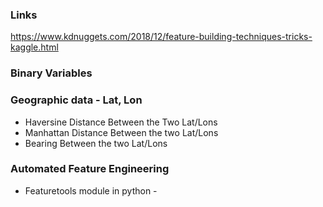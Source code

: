 ### Links
https://www.kdnuggets.com/2018/12/feature-building-techniques-tricks-kaggle.html

### Binary Variables


### Geographic data - Lat, Lon
* Haversine Distance Between the Two Lat/Lons
* Manhattan Distance Between the two Lat/Lons
* Bearing Between the two Lat/Lons

    
### Automated Feature Engineering
* Featuretools module in python - 
    
    
    
    





